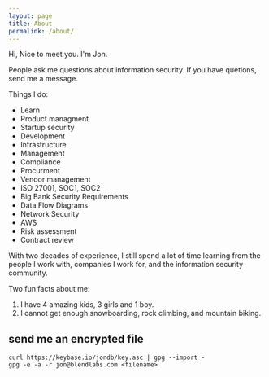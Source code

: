 ```yaml
---
layout: page
title: About
permalink: /about/
---
```


Hi, Nice to meet you. I'm Jon.

People ask me questions about information security. If you have quetions, send me a message.

Things I do:

- Learn
- Product managment
- Startup security
- Development
- Infrastructure
- Management
- Compliance
- Procurment
- Vendor management
- ISO 27001, SOC1, SOC2
- Big Bank Security Requirements
- Data Flow Diagrams
- Network Security
- AWS
- Risk assessment
- Contract review


With two decades of experience, I still spend a lot of time learning from the people I work with, companies I work for, and the information security community.

Two fun facts about me:

1. I have 4 amazing kids, 3 girls and 1 boy.
2. I cannot get enough snowboarding, rock climbing, and mountain biking.

## send me an encrypted file

    curl https://keybase.io/jondb/key.asc | gpg --import -
    gpg -e -a -r jon@blendlabs.com <filename>






